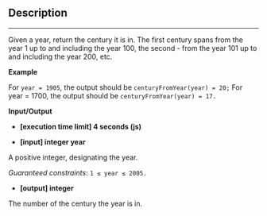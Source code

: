 ## Description
------

Given a year, return the century it is in. The first century spans from the year 1 up to and including the year 100, the second - from the year 101 up to and including the year 200, etc.

**Example**

For <code>year = 1905</code>, the output should be
<code>centuryFromYear(year) = 20;</code>
For year = 1700, the output should be
<code>centuryFromYear(year) = 17.</code>

**Input/Output**

* **[execution time limit] 4 seconds (js)**

* **[input] integer year**

A positive integer, designating the year.

*Guaranteed constraints*:
<code>1 ≤ year ≤ 2005.</code>

* **[output] integer**

The number of the century the year is in.